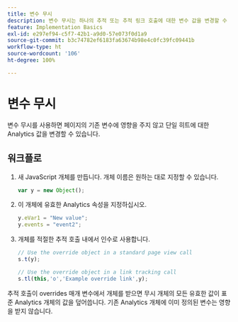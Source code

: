 ```yaml
---
title: 변수 무시
description: 변수 무시는 하나의 추적 또는 추적 링크 호출에 대한 변수 값을 변경할 수 있도록 해줍니다.
feature: Implementation Basics
exl-id: e297ef94-c5f7-42b1-a9d0-57e073f0d1a9
source-git-commit: b3c74782ef6183fa63674b98e4c0fc39fc09441b
workflow-type: ht
source-wordcount: '106'
ht-degree: 100%

---
```


# 변수 무시

변수 무시를 사용하면 페이지의 기존 변수에 영향을 주지 않고 단일 히트에 대한 Analytics 값을 변경할 수 있습니다.

## 워크플로

1. 새 JavaScript 개체를 만듭니다. 개체 이름은 원하는 대로 지정할 수 있습니다.

   ```js
   var y = new Object();
   ```

2. 이 개체에 유효한 Analytics 속성을 지정하십시오.

   ```js
   y.eVar1 = "New value";
   y.events = "event2";
   ```

3. 개체를 적절한 추적 호출 내에서 인수로 사용합니다.

   ```js
   // Use the override object in a standard page view call
   s.t(y);
   
   // Use the override object in a link tracking call
   s.tl(this,'o','Example override link',y);
   ```

추적 호출이 overrides 매개 변수에서 개체를 받으면 무시 개체의 모든 유효한 값이 표준 Analytics 개체의 값을 덮어씁니다. 기존 Analytics 개체에 이미 정의된 변수는 영향을 받지 않습니다.

